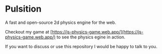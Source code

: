 # Pulsition
A fast and open-source 2d physics engine for the web.

Checkout my game at [https://js-physics-game.web.app/](https://js-physics-game.web.app/) to see the physics egine in action.

If you want to discuss or use this repository I would be happy to talk to you.

